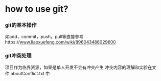 # how to use git?

### git的基本操作

如add，commit，push，pull等直接参考https://www.liaoxuefeng.com/wiki/896043488029600


### git冲突处理

项目作为临界资源，如果是单人开发不会有冲突产生
冲突内容的理解和实验在文件 aboutConflict.txt 中
